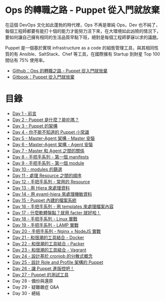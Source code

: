 # Ops 的轉職之路 - Puppet 從入門就放棄

在這個 DevOps 文化如此蓬勃的時代裡，Ops 不再是單純 Ops，Dev 也不純了，每個工程師都要有能打十個的能力才能努力活下來，在大環境如此凶險的情況下，要如何讓自己擁有相同的生活品質早點下班，絕對是每個工程師夢寐以求的議題。

Puppet 是一個基於實現 infrastructure as a code 的組態管理工具，與其相同性質的有 Ansible、SaltStack、Chef 等工具，在國際擁有 Startup 到財星 Top 100 間佔有 75% 使用率。

- [Github：Ops 的轉職之路 - Puppet 從入門就放棄][github]
- [Gitbook：Puppet 從入門就放棄][gitbook]


# 目錄

- [Day 1 - 前言](docs/01.intro.md)
- [Day 2 - Puppet 是什麼？能吃嗎？](docs/02.what-puppet.md)
- [Day 3 - Puppet 的架構](docs/03.puppet-architecture.md)
- [Day 4 - 你不能不知道的 Puppet 小常識](docs/04.puppet-knowhow.md)
- [Day 5 - Master-Agent 架構 - Master 安裝](docs/05.puppet-master-install.md)
- [Day 6 - Master-Agent 架構 - Agent 安裝](docs/06.puppet-agent-install.md)
- [Day 7 - Master 和 Agent 之間的關係](docs/07.how-to-master-and-agent-auth.md)
- [Day 8 - 手把手系列 - 第一個 manifests](docs/08.how-to-write-manifests.md)
- [Day 9 - 手把手系列 - 第一個 module](docs/09.how-to-write-module.md)
- [Day 10 - modules 的篩選](docs/10.filter-module.md)
- [Day 11 - 處理 Resource 之間的順序](docs/11.resource-older.md)
- [Day 12 - 手把手系列 - 常用的 Resource](docs/12.simple-resource.md)
- [Day 13 - 用 Hiera 來處理資料](docs/13.how-to-use-hiera-data.md)
- [Day 14 - 用 eyaml-hiera 來處理機敏資料](docs/14.how-to-encrypt-hiera-data.md)
- [Day 15 - Puppet 內建的檔案系統](docs/15.puppet-file-system.md)
- [Day 16 - 手把手系列 - 用 templates 來處理檔案內容](docs/16.how-to-use-templates.md)
- [Day 17 - 什麼軟體盤點？就用 facter 就好啦！](docs/17.how-to-use-facter.md)
- [Day 18 - 手把手系列 - Linux 實戰](docs/18.lab-linux.md)
- [Day 19 - 手把手系列 - LAMP 實戰](docs/19.lab-lamp.md)
- [Day 20 - 手把手系列 - Nginx + NodeJS 實戰](docs/20.lab-nginx-nodejs.md)
- [Day 21 - 和很潮的工具結合 - Docker](docs/21.puppet-with-docker.md)
- [Day 22 - 和很潮的工具結合 - Packer](docs/22.puppet-with-packer.md)
- [Day 23 - 和很潮的工具結合 - Vagrant](docs/23.puppet-with-vagrant.md)
- [Day 24 - 設計基於 cronjob 的分散式概念](docs/24.puppet-des)
- [Day 25 - 設計 Role and Profile 架構的 Puppet](docs/25.role-and-profile.md)
- [Day 26 - 讓 Puppet 進版控吧！](docs/26.puppet-with-git.md)
- [Day 27 - Puppet 的測試工具](docs/27.puppet-test-tools.md)
- Day 28 - 備份與還原
- Day 29 - 疑難雜症 Q&A
- Day 30 - 總結

[github]: https://github.com/shazi7804/ops-puppet-30-days
[gitbook]: https://www.gitbook.com/book/shazi7804/puppet-manage-guide/details



